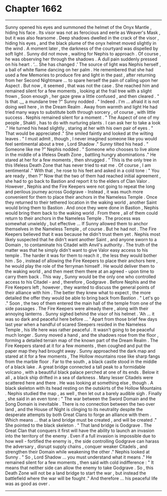 
# Chapter 1662


---

Sunny opened his eyes and summoned the helmet of the Onyx Mantle , hiding his face . Its visor was not as ferocious and eerle as Weaver's Mask , but it was also fearsome . Deep shadows dwelled in the crack of the visor , hiding his eyes , and the black plume of the onyx helmet moved slightly in the wind .
A moment later , the darkness of the courtyard was dispelled by soft light .
Sunny did not move , waiting for Nephis to approach . Of course , he was observing her through the shadows .
A dull pain suddenly pressed on his heart .
‘... She has changed .’
The source of light was Nephis herself , a ball of white flame dancing on her palm . He remembered that she had used a few Memories to produce fire and light in the past , after returning from her Second Nightmare ... to spare herself the pain of calling upon her Aspect . But now , it seemed , that was not the case .
She reached him and remained silent for a few moments , looking at the frail tree with a slight frown , Soon enough , her gaze grew a little confused , and then cleared .
" Is that .,,, a mundane tree ?"
Sunny nodded .
" Indeed . I'm ... afraid it is not doing well here , in the Dream Realm . Away from warmth and light
He had tried many ways to substitute both through sorcery , of course , with little success .
Nephis remained silent for a moment .
" The Aspect of one of my people , Shakti , has to do with nurturing plants . I can ask her to take a look .”
He turned his head slightly , staring at her with his own pair of eyes .
" That would be appreciated ."
She smiled faintly and looked at the wilting leaves .
" I must admit , though , I never imagined someone like you would feel sentimental about a tree , Lord Shadow ."
Sunny tilted his head .
" Someone like me ?"
Nephis nodded .
" Someone who chooses to live alone in the middle of a lifeless Death Zone , battling hungry abominations ."
He stared at her for a few moments , then shrugged .
" This is the only tree in this lifeless Death Zone that has never tried to eat me . Of course , I am sentimental ."
With that , he rose to his feet and asked in a cold tone :
" You are ready , then ?”
Now that the two of them had reached initial agreement , she had to go back to Bastion and report it to the elders of Clan Valor . However , Nephis and the Fire Keepers were not going to repeat the long and perilous journey across Godgrave - Instead , it was much more convenient for them to place their anchors in the Nameless Temple .
Once they returned to their tethered location in the waking world , another Saint would bring them to Bastion . And once they were done in Bastion , Nephis would bring them back to the waking world . From there , all of them could return to their anchors in the Nameless Temple .
The process was somewhat unwieldy , but effective ...
If Sunny allowed them to anchor themselves in the Nameless Temple , of course .
But he had not .
The Fire Keepers believed that it was because he didn't trust them yet . Nephis most likely suspected that he didn't want another Saint , and anyone sworn to a Domain , to contaminate his Citadel with Anvil's authority .
The truth of the matter was that he simply didn't want to give Valor easy access to his temple . The harder it was for them to reach it , the less they would bother him .
So , instead of allowing the Fire Keepers to place their anchors here , he would play the role of the ferryman himself . He would deliver them to the waking world , and then meet them there at an agreed - upon time to carry them back .
This way , Sunny would be the only one who controlled access to his Citadel - and , therefore , Godgrave .
Before Nephis and the Fire Keepers left , however , they wanted to discuss the general points of their alliance with him . The better they knew what to expect , the more detailed the offer they would be able to bring back from Bastion .
" Let's go ."
Soon , the two of them entered the main hall of the temple from one of the side passages . The Fire Keepers were already there , along with their annoying lanterns .
Sunny sighed behind the visor of his helmet .
'Ah ... it was so dark and peaceful here before ... '
Apart from those brief few days last year when a handful of scared Sleepers resided in the Nameless Temple , his life here was rather peaceful .
It wasn't going to be peaceful much longer .
Sunny moved a hand , and the shadows rose from the floor , forming a detailed terrain map of the known part of the Dream Realm . The Fire Keepers stared at it for a few moments , then coughed and put the paper map they had brought away .
Sunny approached the dark map and stared at it for a few moments ,
The Hollow mountains rose like sharp fangs from the marble floor . Far to the south , a black castle stood in the middle of a black lake . A great bridge connected a tall peak to a formidable volcano , with a beautiful black palace perched at one of its ends . Below it all , a black ship drifted in a sea of darkness . Many lesser Citadels were scattered here and there .
He was looking at something else , though . A black skeleton with its head resting on the outskirts of the Hollow Mountains .
Nephis studied the map , as well , then let out a barely audible sigh .
Finally , she said in an even tone :
" The war between the Sword Domain and the Song Domain is inevitable . There is no connection between the two over land , and the House of Night is clinging to its neutrality despite the desperate attempts by both Great Clans to forge an alliance with them . Which means ... that a land bridge must be created , and will be created ."
She pointed to the black skeleton .
" That land bridge is Godgrave . The Great Clan that conquers it first will have the ability to launch an invasion into the territory of the enemy . Even if a full invasion is impossible due to how well - fortified the enemy is , the side controlling Godgrave can harass the adversary , disrupt supply chains , conquer weaker Citadels , and strengthen their Domain while weakening the other ."
Nephis looked at Sunny .
" So , Lord Shadow ... you must understand what it means ."
He remained silent for a few moments , then said with cold indifference :
" It means that neither side can allow the enemy to take Godgrave . So , this Death Zone will not be a land bridge to start the war , but instead the battlefield where the war will be fought ."
And therefore ... his peaceful life was as good as over .

---

